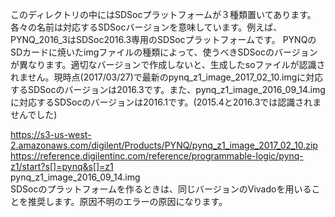 このディレクトリの中にはSDSocプラットフォームが３種類置いてあります。各々の名前は対応するSDSocバージョンを意味しています。例えば、PYNQ_2016_3はSDSoc2016.3専用のSDSocプラットフォームです。
PYNQのSDカードに焼いたimgファイルの種類によって、使うべきSDSocのバージョンが異なります。適切なバージョンで作成しないと、生成したsoファイルが認識されません。現時点(2017/03/27)で最新のpynq_z1_image_2017_02_10.imgに対応するSDSocのバージョンは2016.3です。また、pynq_z1_image_2016_09_14.imgに対応するSDSocのバージョンは2016.1です。(2015.4と2016.3では認識されませんでした)

https://s3-us-west-2.amazonaws.com/digilent/Products/PYNQ/pynq_z1_image_2017_02_10.zip  
https://reference.digilentinc.com/reference/programmable-logic/pynq-z1/start?s[]=pynq&s[]=z1  
pynq_z1_image_2016_09_14.img  
SDSocのプラットフォームを作るときは、同じバージョンのVivadoを用いることを推奨します。原因不明のエラーの原因になります。
